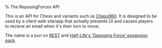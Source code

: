 % The ReposingForces API

This is an API for Chess and variants such as [Chess960](https://en.wikipedia.org/wiki/Chess960). It is designed to be used by a client web site/app that actually presents UI and causes players to recieve an email when it's their turn to move.

The name is a pun on [REST](https://en.wikipedia.org/wiki/Representational_state_transfer) and [Half-Life's 'Opposing Force' expansion pack](https://en.wikipedia.org/wiki/Half-Life:_Opposing_Force).
